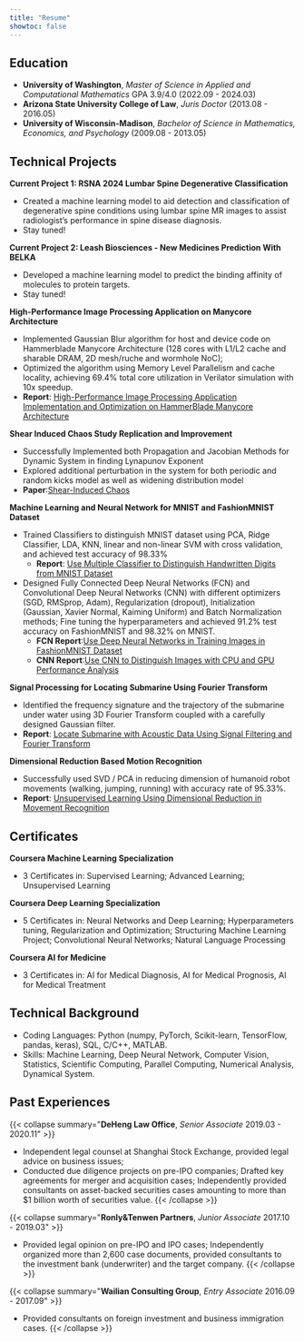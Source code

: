 ```yaml
---
title: "Resume"
showtoc: false
---
```


## Education

- **University of Washington**, *Master of Science in Applied and Computational Mathematics* GPA 3.9/4.0   (2022.09 - 2024.03)
- **Arizona State University College of Law**, *Juris Doctor*   (2013.08 - 2016.05)
- **University of Wisconsin-Madison**, *Bachelor of Science in Mathematics, Economics, and Psychology*     (2009.08 - 2013.05)

## Technical Projects
**Current Project 1: RSNA 2024 Lumbar Spine Degenerative Classification**
- Created a machine learning model to aid detection and classification of degenerative spine conditions using lumbar spine MR images to assist radiologist’s performance in spine disease diagnosis.
- Stay tuned!

**Current Project 2: Leash Biosciences - New Medicines Prediction With BELKA**
- Developed a machine learning model to predict the binding affinity of molecules to protein targets.
- Stay tuned!

**High-Performance Image Processing Application on Manycore Architecture**
- Implemented Gaussian Blur algorithm for host and device code on Hammerblade Manycore Architecture (128 cores with L1/L2 cache and sharable DRAM, 2D mesh/ruche and wormhole NoC);
- Optimized the algorithm using Memory Level Parallelism and cache locality, achieving 69.4% total core utilization in Verilator simulation with 10x speedup.
- **Report**: [High-Performance Image Processing Application Implementation and Optimization on HammerBlade Manycore Architecture](GaussianBlur_HBimplement.pdf)

**Shear Induced Chaos Study Replication and Improvement**
- Successfully Implemented both Propagation and Jacobian Methods for Dynamic System in finding Lynapunov Exponent
- Explored additional perturbation in the system for both periodic and random kicks model as well as widening distribution model
- **Paper**:[Shear-Induced Chaos](Shear_Induced_Chaos_Final.pdf)

**Machine Learning and Neural Network for MNIST and FashionMNIST Dataset**
- Trained Classifiers to distinguish MNIST dataset using PCA, Ridge Classifier, LDA, KNN, linear and non-linear SVM with cross validation, and achieved test accuracy of 98.33% 
    - **Report**: [Use Multiple Classifier to Distinguish Handwritten Digits from MNIST Dataset](Classifier_MNIST.pdf)
- Designed Fully Connected Deep Neural Networks (FCN) and Convolutional Deep Neural Networks (CNN) with different optimizers (SGD, RMSprop, Adam), Regularization (dropout), Initialization (Gaussian, Xavier Normal, Kaiming Uniform) and Batch Normalization methods; Fine tuning the hyperparameters and achieved 91.2% test accuracy on FashionMNIST and 98.32% on MNIST.
    - **FCN Report**:[Use Deep Neural Networks in Training Images in FashionMNIST Dataset](DNN_FashionMNIST.pdf)
    - **CNN Report**:[Use CNN to Distinguish Images with CPU and GPU Performance Analysis](CNN_cuda.pdf)

**Signal Processing for Locating Submarine Using Fourier Transform**
- Identified the frequency signature and the trajectory of the submarine under water using 3D Fourier Transform coupled with a carefully designed Gaussian filter.
- **Report**: [Locate Submarine with Acoustic Data Using Signal Filtering and Fourier Transform](Submarine_SignalFFT.pdf)

**Dimensional Reduction Based Motion Recognition**
- Successfully used SVD / PCA in reducing dimension of humanoid robot movements (walking, jumping, running) with accuracy rate of 95.33%.
- **Report**: [Unsupervised Learning Using Dimensional Reduction in Movement Recognition](DimReduction_MovementRecog.pdf)


## Certificates
**Coursera Machine Learning Specialization**
- 3 Certificates in: Supervised Learning; Advanced Learning; Unsupervised Learning

**Coursera Deep Learning Specialization**
- 5 Certificates in: Neural Networks and Deep Learning; Hyperparameters tuning, Regularization and Optimization; Structuring Machine Learning Project; Convolutional Neural Networks; Natural Language Processing

**Coursera AI for Medicine**
- 3 Certificates in: AI for Medical Diagnosis, AI for Medical Prognosis, AI for Medical Treatment

## Technical Background
- Coding Languages: Python (numpy, PyTorch, Scikit-learn, TensorFlow, pandas, keras), SQL, C/C++, MATLAB.
- Skills: Machine Learning, Deep Neural Network, Computer Vision, Statistics, Scientific Computing, Parallel Computing, Numerical Analysis, Dynamical System.

## Past Experiences
{{< collapse summary="**DeHeng Law Office**, *Senior Associate* 2019.03 - 2020.11" >}}
- Independent legal counsel at Shanghai Stock Exchange, provided legal advice on business issues;
- Conducted due diligence projects on pre-IPO companies; Drafted key agreements for merger and acquisition cases; Independently provided consultants on asset-backed securities cases amounting to more than $1 billion worth of securities value.
{{< /collapse >}}

{{< collapse summary="**Ronly&Tenwen Partners**, *Junior Associate* 2017.10 - 2019.03" >}}
- Provided legal opinion on pre-IPO and IPO cases; Independently organized more than 2,600 case documents, provided consultants to the investment bank (underwriter) and the target company.
{{< /collapse >}}

{{< collapse summary="**Wailian Consulting Group**, *Entry Associate* 2016.09 - 2017.09" >}}
- Provided consultants on foreign investment and business immigration cases.
{{< /collapse >}}